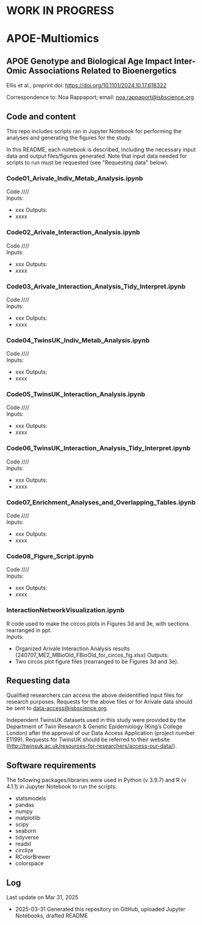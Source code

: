 # WORK IN PROGRESS

# APOE-Multiomics

## APOE Genotype and Biological Age Impact Inter-Omic Associations Related to Bioenergetics

Ellis et al., preprint doi: https://doi.org/10.1101/2024.10.17.618322  
  
Correspondence to: Noa Rappaport; email: noa.rappaport@isbscience.org  

## Code and content

This repo includes scripts ran in Jupyter Notebook for performing the analyses and generating the figures for the study.  

In this README, each notebook is described, including the necessary input data and output files/figures generated. Note that input data needed for scripts to run must be requested (see "Requesting data" below).

### Code01_Arivale_Indiv_Metab_Analysis.ipynb
Code ////  
Inputs:
* xxx
Outputs:
* xxxx

### Code02_Arivale_Interaction_Analysis.ipynb
Code ////  
Inputs:
* xxx
Outputs:
* xxxx

### Code03_Arivale_Interaction_Analysis_Tidy_Interpret.ipynb
Code ////  
Inputs:
* xxx
Outputs:
* xxxx

### Code04_TwinsUK_Indiv_Metab_Analysis.ipynb
Code ////  
Inputs:
* xxx
Outputs:
* xxxx

### Code05_TwinsUK_Interaction_Analysis.ipynb
Code ////  
Inputs:
* xxx
Outputs:
* xxxx

### Code06_TwinsUK_Interaction_Analysis_Tidy_Interpret.ipynb
Code ////  
Inputs:
* xxx
Outputs:
* xxxx

### Code07_Enrichment_Analyses_and_Overlapping_Tables.ipynb
Code ////  
Inputs:
* xxx
Outputs:
* xxxx

### Code08_Figure_Script.ipynb
Code ////  
Inputs:
* xxx
Outputs:
* xxxx

### InteractionNetworkVisualization.ipynb
R code used to make the circos plots in Figures 3d and 3e, with sections rearranged in ppt.  
Inputs:
* Organized Arivale Interaction Analysis results (240707_ME2_MBioOld_FBioOld_for_circos_fig.xlsx)
Outputs:
* Two circos plot figure files (rearranged to be Figures 3d and 3e).

## Requesting data
Qualified researchers can access the above deidentified input files for research purposes. Requests for the above files or for Arivale data should be sent to data-access@isbscience.org.  
  
Independent TwinsUK datasets used in this study were provided by the Department of Twin Research & Genetic Epidemiology (King’s College London) after the approval of our Data Access Application (project number E1199). Requests for TwinsUK should be referred to their website (http://twinsuk.ac.uk/resources-for-researchers/access-our-data/).

## Software requirements
The following packages/libraries were used in Python (v 3.9.7) and R (v 4.1.1) in Jupyter Notebook to run the scripts:
* statsmodels
* pandas
* numpy
* matplotlib
* scipy
* seaborn
* tidyverse
* readxl
* circlize
* RColorBrewer
* colorspace

## Log
Last update on Mar 31, 2025
* 2025-03-31 Generated this repository on GitHub, uploaded Jupyter Notebooks, drafted README
